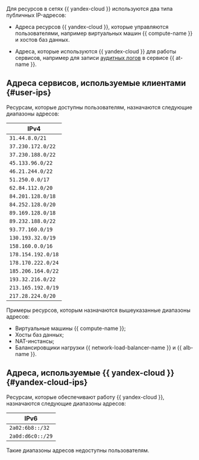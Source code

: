 Для ресурсов в сетях {{ yandex-cloud }} используются два типа публичных IP-адресов:

* Адреса ресурсов {{ yandex-cloud }}, которые управляются пользователями, например виртуальных машин {{ compute-name }} и хостов баз данных.

* Адреса, которые используются {{ yandex-cloud }} для работы сервисов, например для записи [аудитных логов](../../audit-trails/concepts/format.md) в сервисе {{ at-name }}.


## Адреса сервисов, используемые клиентами {#user-ips}

Ресурсам, которые доступны пользователям, назначаются следующие диапазоны адресов:


| IPv4               |
|--------------------|
| `31.44.8.0/21`     |
| `37.230.172.0/22`  |
| `37.230.188.0/22`  |
| `45.133.96.0/22`   |
| `46.21.244.0/22`   |
| `51.250.0.0/17`    |
| `62.84.112.0/20`   |
| `84.201.128.0/18`  |
| `84.252.128.0/20`  |
| `89.169.128.0/18`  |
| `89.232.188.0/22`  |
| `93.77.160.0/19`   |
| `130.193.32.0/19`  |
| `158.160.0.0/16`   |
| `178.154.192.0/18` |
| `178.170.222.0/24` |
| `185.206.164.0/22` |
| `193.32.216.0/22`  |
| `213.165.192.0/19` |
| `217.28.224.0/20`  |



Примеры ресурсов, которым назначаются вышеуказанные диапазоны адресов:

* Виртуальные машины {{ compute-name }};
* Хосты баз данных;
* NAT-инстансы;
* Балансировщики нагрузки {{ network-load-balancer-name }} и {{ alb-name }}.


## Адреса, используемые {{ yandex-cloud }} {#yandex-cloud-ips}

Ресурсам, которые обеспечивают работу {{ yandex-cloud }}, назначаются следующие диапазоны адресов:


| IPv6               |
|--------------------|
| `2a02:6b8::/32`    |
| `2a0d:d6c0::/29`   |



Такие диапазоны адресов недоступны пользователям.